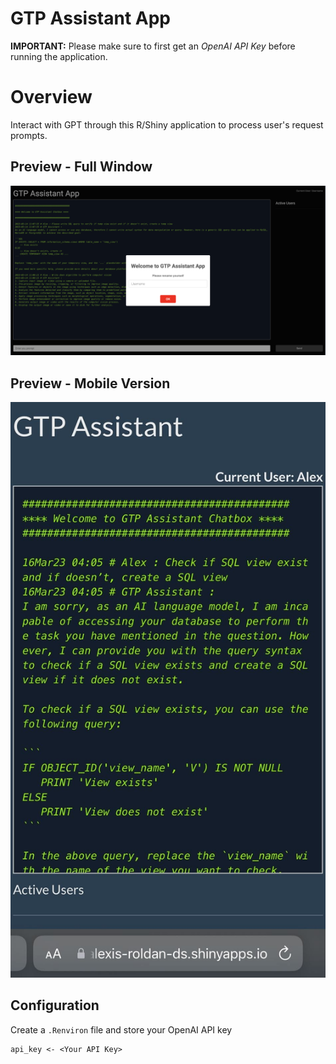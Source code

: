 # GTP Assistant App
**IMPORTANT:** Please make sure to first get an *OpenAI API Key* before running the application.

# Overview
Interact with GPT through this R/Shiny application to process user's request prompts.

## Preview - Full Window
<img src="figs/GTP_Assistant_Shiny_App.png" alt="GTP Example Full">

## Preview - Mobile Version
<img src="figs/Mobile-GTP-Chat.jpeg" alt="GTP Example Mobile">

## Configuration
Create a `.Renviron` file and store your OpenAI API key
```shell
api_key <- <Your API Key>
```
